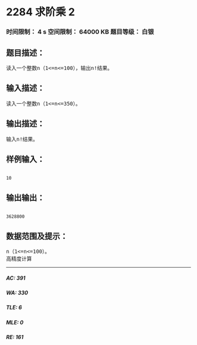 # 2284 求阶乘 2   
### 时间限制： 4 s     空间限制： 64000 KB     题目等级： 白银  
## 题目描述：  

<pre>
读入一个整数n（1<=n<=100），输出n!结果。
</pre>
  
  
## 输入描述：  

<pre>
读入一个整数n（1<=n<=350）。
</pre>
  
  
## 输出描述：  

<pre>
输入n!结果。
</pre>
  
  
## 样例输入：  

<pre><code>
10
</code></pre>
  
  
## 输出输出：  

<pre><code>
3628800
</code></pre>
  
  
## 数据范围及提示：  

<pre>
n（1<=n<=100）。
高精度计算
</pre>
  
  
***  

##### AC: 391  
##### WA: 330  
##### TLE: 6  
##### MLE: 0  
##### RE: 161  
